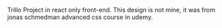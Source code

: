 Trillo Project in react only front-end. This design is not mine, it was from jonas schmedman advanced css course in udemy.
